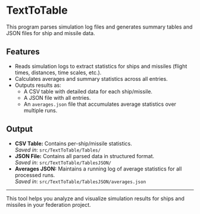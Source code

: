 # TextToTable

This program parses simulation log files and generates summary tables and JSON files for ship and missile data.

## Features

- Reads simulation logs to extract statistics for ships and missiles (flight times, distances, time scales, etc.).
- Calculates averages and summary statistics across all entries.
- Outputs results as:
  - A CSV table with detailed data for each ship/missile.
  - A JSON file with all entries.
  - An `averages.json` file that accumulates average statistics over multiple runs.

## Output

- **CSV Table:** Contains per-ship/missile statistics.  
  *Saved in*: `src/TextToTable/Tables/`
- **JSON File:** Contains all parsed data in structured format.  
  *Saved in*: `src/TextToTable/TablesJSON/`
- **Averages JSON:** Maintains a running log of average statistics for all processed runs.  
  *Saved in*: `src/TextToTable/TablesJSON/averages.json`

---

This tool helps you analyze and visualize simulation results for ships and missiles in your federation project.